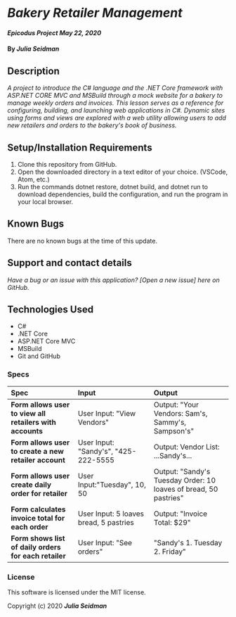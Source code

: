 # _Bakery Retailer Management_

#### _Epicodus Project May 22, 2020_

#### By _**Julia Seidman**_


## Description

_A project to introduce the C# language and the .NET Core framework with ASP.NET CORE MVC and MSBuild through a mock website for a bakery to manage weekly orders and invoices. This lesson serves as a reference for configuring, building, and launching web applications in C#. Dynamic sites using forms and views are explored with a web utility allowing users to add new retailers and orders to the bakery's book of business._

## Setup/Installation Requirements

1. Clone this repository from GitHub.
2. Open the downloaded directory in a text editor of your choice.
  (VSCode, Atom, etc.)
3. Run the commands dotnet restore, dotnet build, and dotnet run to download dependencies, build the configuration, and run the program in your local browser.

## Known Bugs

There are no known bugs at the time of this update.

## Support and contact details

_Have a bug or an issue with this application? [Open a new issue] here on GitHub._

## Technologies Used

* C#
* .NET Core
* ASP.NET Core MVC
* MSBuild
* Git and GitHub

### Specs
| Spec | Input | Output |
| :------------- | :------------- | :------------- |
| **Form allows user to view all retailers with accounts** | User Input: "View Vendors" | Output: "Your Vendors: Sam's, Sammy's, Sampson's" |
| **Form allows user to create a new retailer account** | User Input: "Sandy's", "425-222-5555 | Output: Vendor List: ...Sandy's...|
| **Form allows user create daily order for retailer** | User Input:"Tuesday", 10, 50 | Output: "Sandy's Tuesday Order: 10 loaves of bread, 50 pastries"|
| **Form calculates invoice total for each order** | User Input: 5 loaves bread, 5 pastries | Output: "Invoice Total: $29" |
| **Form shows list of daily orders for each retailer** | User Input: "See orders" | "Sandy's 1. Tuesday 2. Friday" |





### License
This software is licensed under the MIT license.

Copyright (c) 2020 **_Julia Seidman_**